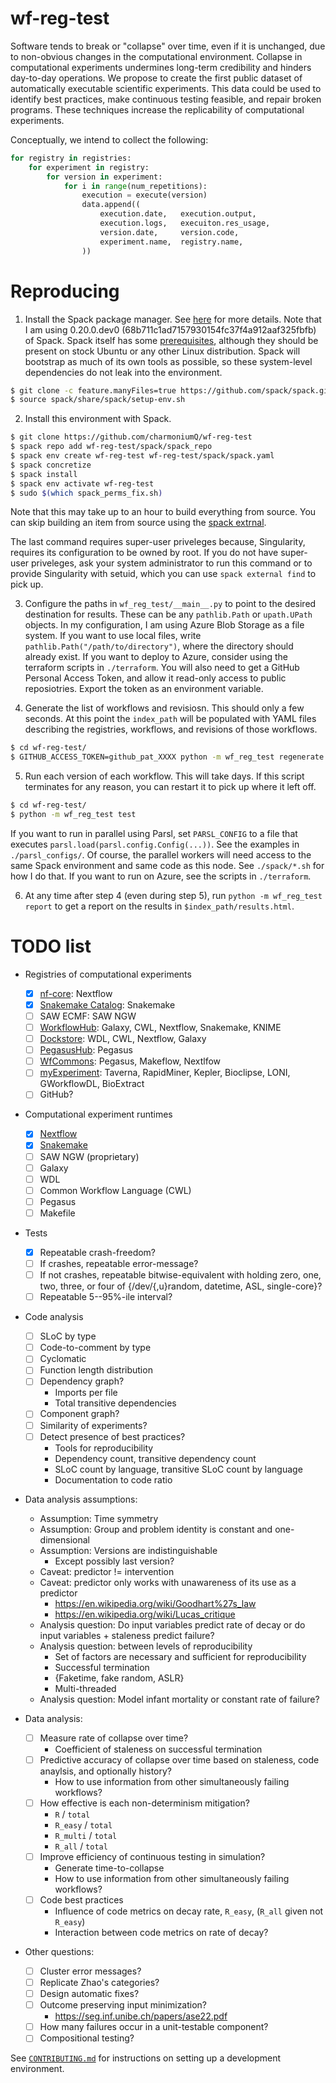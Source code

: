 # wf-reg-test

Software tends to break or "collapse" over time, even if it is unchanged, due to non-obvious changes in the computational environment.
Collapse in computational experiments undermines long-term credibility and hinders day-to-day operations.
We propose to create the first public dataset of automatically executable scientific experiments.
This data could be used to identify best practices, make continuous testing feasible, and repair broken programs.
These techniques increase the replicability of computational experiments.

Conceptually, we intend to collect the following:

```python
for registry in registries:
    for experiment in registry:
        for version in experiment:
            for i in range(num_repetitions):
                execution = execute(version)
                data.append((
                    execution.date,   execution.output,
                    execution.logs,   execuiton.res_usage,
                    version.date,     version.code,
                    experiment.name,  registry.name,
                ))
```

# Reproducing

1. Install the Spack package manager. See [here][spack] for more details. Note that I am using 0.20.0.dev0 (68b711c1ad7157930154fc37f4a912aaf325fbfb) of Spack. Spack itself has some [prerequisites][spack-prereqs], although they should be present on stock Ubuntu or any other Linux distribution. Spack will bootstrap as much of its own tools as possible, so these system-level dependencies do not leak into the environment.

[spack]: https://spack.readthedocs.io/en/latest/getting_started.html#installation
[spack-prereqs]: https://spack.readthedocs.io/en/latest/getting_started.html#system-prerequisites

```bash
$ git clone -c feature.manyFiles=true https://github.com/spack/spack.git
$ source spack/share/spack/setup-env.sh
```

2. Install this environment with Spack.

[spack-external-find]: https://spack.readthedocs.io/en/latest/build_settings.html#cmd-spack-external-find

```bash
$ git clone https://github.com/charmoniumQ/wf-reg-test
$ spack repo add wf-reg-test/spack/spack_repo
$ spack env create wf-reg-test wf-reg-test/spack/spack.yaml
$ spack concretize
$ spack install
$ spack env activate wf-reg-test
$ sudo $(which spack_perms_fix.sh)
```

Note that this may take up to an hour to build everything from source. You can skip building an item from source using the [spack extrnal][spack-external-find].

The last command requires super-user priveleges because, Singularity, requires its configuration to be owned by root. If you do not have super-user priveleges, ask your system administrator to run this command or to provide Singularity with setuid, which you can use `spack external find` to pick up.

3. Configure the paths in `wf_reg_test/__main__.py` to point to the desired destination for results. These can be any `pathlib.Path` or `upath.UPath` objects. In my configuration, I am using Azure Blob Storage as a file system. If you want to use local files, write `pathlib.Path("/path/to/directory")`, where the directory should already exist. If you want to deploy to Azure, consider using the terraform scripts in `./terraform`. You will also need to get a GitHub Personal Access Token, and allow it read-only access to public reposiotries. Export the token as an environment variable.

4. Generate the list of workflows and revisiosn. This should only a few seconds. At this point the `index_path` will be populated with YAML files describing the registries, workflows, and revisions of those workflows.

```bash
$ cd wf-reg-test/
$ GITHUB_ACCESS_TOKEN=github_pat_XXXX python -m wf_reg_test regenerate
```

5. Run each version of each workflow. This will take days. If this script terminates for any reason, you can restart it to pick up where it left off.

```bash
$ cd wf-reg-test/
$ python -m wf_reg_test test
```

If you want to run in parallel using Parsl, set `PARSL_CONFIG` to a file that executes `parsl.load(parsl.config.Config(...))`. See the examples in `./parsl_configs/`. Of course, the parallel workers will need access to the same Spack environment and same code as this node. See `./spack/*.sh` for how I do that. If you want to run on Azure, see the scripts in `./terraform`.

6. At any time after step 4 (even during step 5), run `python -m wf_reg_test report` to get a report on the results in `$index_path/results.html`.

# TODO list

- Registries of computational experiments
  - [x] [nf-core](https://nf-co.re/): Nextflow
  - [x] [Snakemake Catalog](https://snakemake.github.io/snakemake-workflow-catalog/): Snakemake
  - [ ] SAW ECMF: SAW NGW
  - [ ] [WorkflowHub](https://workflowhub.eu/): Galaxy, CWL, Nextflow, Snakemake, KNIME
  - [ ] [Dockstore](https://dockstore.org/): WDL, CWL, Nextflow, Galaxy
  - [ ] [PegasusHub](https://pegasushub.io): Pegasus
  - [ ] [WfCommons](https://github.com/wfcommons): Pegasus, Makeflow, Nextlfow
  - [ ] [myExperiment](https://www.myexperiment.org/): Taverna, RapidMiner, Kepler, Bioclipse, LONI, GWorkflowDL, BioExtract
  - [ ] GitHub?
	
- Computational experiment runtimes
  - [x] [Nextflow](https://nextflow.io)
  - [x] [Snakemake](https://snakemake.github.io/)
  - [ ] SAW NGW (proprietary)
  - [ ] Galaxy
  - [ ] WDL
  - [ ] Common Workflow Language (CWL)
  - [ ] Pegasus
  - [ ] Makefile

- Tests
  - [x] Repeatable crash-freedom?
  - [ ] If crashes, repeatable error-message?
  - [ ] If not crashes, repeatable bitwise-equivalent with holding zero, one, two, three, or four of {/dev/{,u}random, datetime, ASL, single-core}?
  - [ ] Repeatable 5--95%-ile interval?

- Code analysis
  - [ ] SLoC by type
  - [ ] Code-to-comment by type
  - [ ] Cyclomatic
  - [ ] Function length distribution
  - [ ] Dependency graph?
      - Imports per file
      - Total transitive dependencies
  - [ ] Component graph?
  - [ ] Similarity of experiments?
  - [ ] Detect presence of best practices?
    - Tools for reproducibility
    - Dependency count, transitive dependency count
	- SLoC count by language, transitive SLoC count by language
    - Documentation to code ratio

- Data analysis assumptions:
  - Assumption: Time symmetry
  - Assumption: Group and problem identity is constant and one-dimensional
  - Assumption: Versions are indistinguishable
    - Except possibly last version?
  - Caveat: predictor != intervention
  - Caveat: predictor only works with unawareness of its use as a predictor
    - https://en.wikipedia.org/wiki/Goodhart%27s_law
    - https://en.wikipedia.org/wiki/Lucas_critique
  - Analysis question: Do input variables predict rate of decay or do input variables + staleness predict failure?
  - Analysis question: between levels of reproducibility
    - Set of factors are necessary and sufficient for reproducibility
    - Successful termination
    - {Faketime, fake random, ASLR}
    - Multi-threaded
  - Analysis question: Model infant mortality or constant rate of failure?

- Data analysis:
  - [ ] Measure rate of collapse over time?
      - Coefficient of staleness on successful termination
  - [ ] Predictive accuracy of collapse over time based on staleness, code anaylsis, and optionally history?
      - How to use information from other simultaneously failing workflows?
  - [ ] How effective is each non-determinism mitigation?
    - `R` / `total`
    - `R_easy` / `total`
	- `R_multi` / `total`
    - `R_all` / `total`
  - [ ] Improve efficiency of continuous testing in simulation?
      - Generate time-to-collapse
      - How to use information from other simultaneously failing workflows?
  - [ ] Code best practices
    - Influence of code metrics on decay rate, `R_easy`, (`R_all` given not `R_easy`)
    - Interaction between code metrics on rate of decay?

- Other questions:
  - [ ] Cluster error messages?
  - [ ] Replicate Zhao's categories?
  - [ ] Design automatic fixes?
  - [ ] Outcome preserving input minimization?
    - https://seg.inf.unibe.ch/papers/ase22.pdf
  - [ ] How many failures occur in a unit-testable component?
  - [ ] Compositional testing?

See [`CONTRIBUTING.md`](CONTRIBUTING.md) for instructions on setting up a development environment.
